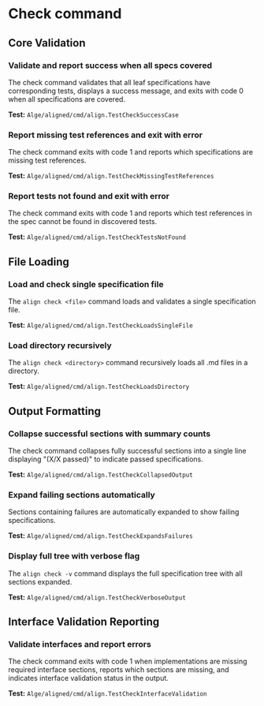 # Check command

## Core Validation

### Validate and report success when all specs covered

The check command validates that all leaf specifications have corresponding tests, displays a success message, and exits with code 0 when all specifications are covered.

**Test:** `Alge/aligned/cmd/align.TestCheckSuccessCase`

### Report missing test references and exit with error

The check command exits with code 1 and reports which specifications are missing test references.

**Test:** `Alge/aligned/cmd/align.TestCheckMissingTestReferences`

### Report tests not found and exit with error

The check command exits with code 1 and reports which test references in the spec cannot be found in discovered tests.

**Test:** `Alge/aligned/cmd/align.TestCheckTestsNotFound`

## File Loading

### Load and check single specification file

The `align check <file>` command loads and validates a single specification file.

**Test:** `Alge/aligned/cmd/align.TestCheckLoadsSingleFile`

### Load directory recursively

The `align check <directory>` command recursively loads all .md files in a directory.

**Test:** `Alge/aligned/cmd/align.TestCheckLoadsDirectory`

## Output Formatting

### Collapse successful sections with summary counts

The check command collapses fully successful sections into a single line displaying "(X/X passed)" to indicate passed specifications.

**Test:** `Alge/aligned/cmd/align.TestCheckCollapsedOutput`

### Expand failing sections automatically

Sections containing failures are automatically expanded to show failing specifications.

**Test:** `Alge/aligned/cmd/align.TestCheckExpandsFailures`

### Display full tree with verbose flag

The `align check -v` command displays the full specification tree with all sections expanded.

**Test:** `Alge/aligned/cmd/align.TestCheckVerboseOutput`

## Interface Validation Reporting

### Validate interfaces and report errors

The check command exits with code 1 when implementations are missing required interface sections, reports which sections are missing, and indicates interface validation status in the output.

**Test:** `Alge/aligned/cmd/align.TestCheckInterfaceValidation`
